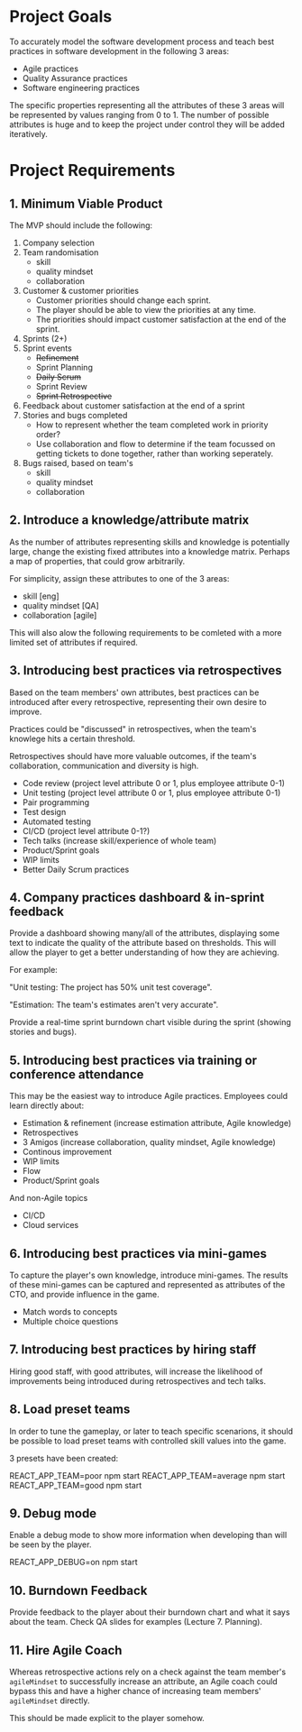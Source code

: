 # Project Goals

To accurately model the software development process and teach best practices in software development in the following 3 areas:

- Agile practices
- Quality Assurance practices
- Software engineering practices

The specific properties representing all the attributes of these 3 areas will be represented by values ranging from 0 to 1. The number of possible attributes is huge and to keep the project under control they will be added iteratively.

# Project Requirements

## 1. Minimum Viable Product

The MVP should include the following:

1. Company selection
2. Team randomisation
   - skill
   - quality mindset
   - collaboration
3. Customer & customer priorities
   - Customer priorities should change each sprint.
   - The player should be able to view the priorities at any time.
   - The priorities should impact customer satisfaction at the end of the sprint.
4. Sprints (2+)
5. Sprint events
   - ~~Refinement~~
   - Sprint Planning
   - ~~Daily Scrum~~
   - Sprint Review
   - ~~Sprint Retrospective~~
6. Feedback about customer satisfaction at the end of a sprint
7. Stories and bugs completed
   - How to represent whether the team completed work in priority order?
   - Use collaboration and flow to determine if the team focussed on getting tickets to done together, rather than working seperately.
8. Bugs raised, based on team's
   - skill
   - quality mindset
   - collaboration

## 2. Introduce a knowledge/attribute matrix

As the number of attributes representing skills and knowledge is potentially large, change the existing fixed attributes into a knowledge matrix. Perhaps a map of properties, that could grow arbitrarily.

For simplicity, assign these attributes to one of the 3 areas:

- skill [eng]
- quality mindset [QA]
- collaboration [agile]

This will also alow the following requirements to be comleted with a more limited set of attributes if required.

## 3. Introducing best practices via retrospectives

Based on the team members' own attributes, best practices can be introduced after every retrospective, representing their own desire to improve.

Practices could be "discussed" in retrospectives, when the team's knowlege hits a certain threshold.

Retrospectives should have more valuable outcomes, if the team's collaboration, communication and diversity is high.

- Code review (project level attribute 0 or 1, plus employee attribute 0-1)
- Unit testing (project level attribute 0 or 1, plus employee attribute 0-1)
- Pair programming
- Test design
- Automated testing
- CI/CD (project level attribute 0-1?)
- Tech talks (increase skill/experience of whole team)
- Product/Sprint goals
- WIP limits
- Better Daily Scrum practices

## 4. Company practices dashboard & in-sprint feedback

Provide a dashboard showing many/all of the attributes, displaying some text to indicate the quality of the attribute based on thresholds. This will allow the player to get a better understanding of how they are achieving.

For example:

"Unit testing: The project has 50% unit test coverage".

"Estimation: The team's estimates aren't very accurate".

Provide a real-time sprint burndown chart visible during the sprint (showing stories and bugs).

## 5. Introducing best practices via training or conference attendance

This may be the easiest way to introduce Agile practices. Employees could learn directly about:

- Estimation & refinement (increase estimation attribute, Agile knowledge)
- Retrospectives
- 3 Amigos (increase collaboration, quality mindset, Agile knowledge)
- Continous improvement
- WIP limits
- Flow
- Product/Sprint goals

And non-Agile topics

- CI/CD
- Cloud services

## 6. Introducing best practices via mini-games

To capture the player's own knowledge, introduce mini-games. The results of these mini-games can be captured and represented as attributes of the CTO, and provide influence in the game.

- Match words to concepts
- Multiple choice questions

## 7. Introducing best practices by hiring staff

Hiring good staff, with good attributes, will increase the likelihood of improvements being introduced during retrospectives and tech talks.

## 8. Load preset teams

In order to tune the gameplay, or later to teach specific scenarions, it should be possible to
load preset teams with controlled skill values into the game.

3 presets have been created:

REACT_APP_TEAM=poor npm start
REACT_APP_TEAM=average npm start
REACT_APP_TEAM=good npm start

## 9. Debug mode

Enable a debug mode to show more information when developing than will be seen by the player.

REACT_APP_DEBUG=on npm start

## 10. Burndown Feedback

Provide feedback to the player about their burndown chart and what it says about the team.
Check QA slides for examples (Lecture 7. Planning).

## 11. Hire Agile Coach

Whereas retrospective actions rely on a check against the team member's `agileMindset`
to successfully increase an attribute, an Agile coach could bypass this and have a
higher chance of increasing team members' `agileMindset` directly.

This should be made explicit to the player somehow.
